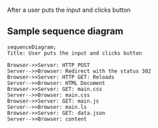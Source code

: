 After a user puts the input and clicks button 

## Sample sequence diagram
```mermaid
sequenceDiagram;
Title: User puts the input and clicks button 

Browser->>Server: HTTP POST
Server-->>Browser: Redirect with the status 302
Browser->>Server: HTTP GET: Reloads
Server-->>Browser: HTML Document
Browser->>Server: GET: main.css
Server-->>Browser: main.css
Browser->>Server: GET: main.js
Server-->>Browser: main.ls
Browser->>Server: GET: data.json
Server-->>Browser: content

```

